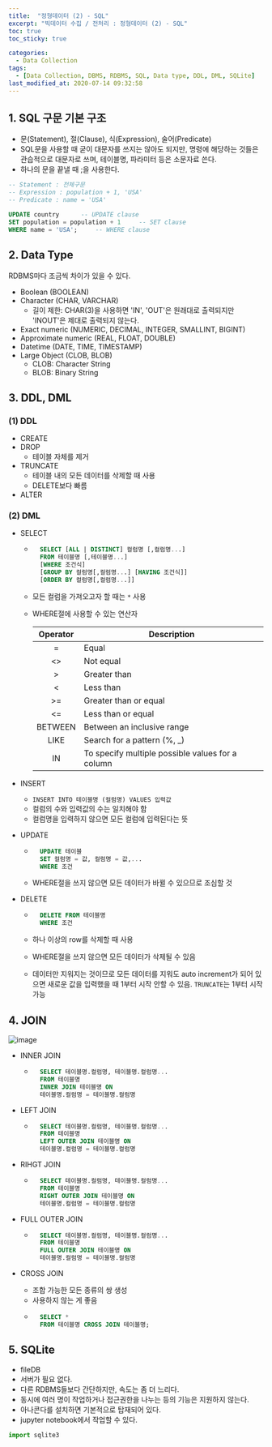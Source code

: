 ```yaml
---
title:  "정형데이터 (2) - SQL"
excerpt: "빅데이터 수집 / 전처리 : 정형데이터 (2) - SQL"
toc: true
toc_sticky: true

categories:
  - Data Collection
tags:
  - [Data Collection, DBMS, RDBMS, SQL, Data type, DDL, DML, SQLite]
last_modified_at: 2020-07-14 09:32:58
---
```


## 1. SQL 구문 기본 구조
- 문(Statement), 절(Clause), 식(Expression), 술어(Predicate)
- SQL문을 사용할 때 굳이 대문자를 쓰지는 않아도 되지만, 명령에 해당하는 것들은 관습적으로 대문자로 쓰며, 테이블명, 파라미터 등은 소문자료 쓴다.
- 하나의 문을 끝낼 때 ;을 사용한다.
```sql
-- Statement : 전체구문
-- Expression : population + 1, 'USA'
-- Predicate : name = 'USA'

UPDATE country      -- UPDATE clause
SET population = population + 1     -- SET clause
WHERE name = 'USA';     -- WHERE clause
```

## 2. Data Type
RDBMS마다 조금씩 차이가 있을 수 있다.

- Boolean (BOOLEAN)
- Character (CHAR, VARCHAR)
    - 길이 제한: CHAR(3)을 사용하면 'IN', 'OUT'은 원래대로 출력되지만 'INOUT'은 제대로 출력되지 않는다.
- Exact numeric (NUMERIC, DECIMAL, INTEGER, SMALLINT, BIGINT)
- Approximate numeric (REAL, FLOAT, DOUBLE)
- Datetime (DATE, TIME, TIMESTAMP)
- Large Object (CLOB, BLOB)
    - CLOB: Character String
    - BLOB: Binary String

## 3. DDL, DML
### (1) DDL
- CREATE
- DROP
    - 테이블 자체를 제거
- TRUNCATE
    - 테이블 내의 모든 데이터를 삭제할 때 사용
    - DELETE보다 빠름
- ALTER

### (2) DML
- SELECT
    - ```sql 
        SELECT [ALL | DISTINCT] 컬럼명 [,컬럼명...]
        FROM 테이블명 [,테이블명...]
        [WHERE 조건식]
        [GROUP BY 컬럼명[,컬럼명...] [HAVING 조건식]]
        [ORDER BY 컬럼명[,컬럼명...]]
        ```
    - 모든 컬럼을 가져오고자 할 때는 `*` 사용
    - WHERE절에 사용할 수 있는 연산자

        | Operator | Description |
        |:--------:|-------------|
        |=         |Equal        |
        |<>        |Not equal    |
        |>         |Greater than |
        |<         |Less than    |
        |>=        |Greater than or equal |
        |<=        |Less than or equal |
        |BETWEEN   |Between an inclusive range |
        |LIKE      |Search for a pattern (%, _)|
        |IN        |To specify multiple possible values for a column |

- INSERT
    - `INSERT INTO 테이블명 (컬럼명) VALUES 입력값`
    - 컬럼의 수와 입력값의 수는 일치해야 함
    - 컬럼명을 입력하지 않으면 모든 컬럼에 입력된다는 뜻
- UPDATE
    - ```sql
        UPDATE 테이블
        SET 컬럼명 = 값, 컬럼명 = 값,...
        WHERE 조건
      ```

    - WHERE절을 쓰지 않으면 모든 데이터가 바뀔 수 있으므로 조심할 것
- DELETE
    - ```sql
        DELETE FROM 테이블명
        WHERE 조건
      ```

    - 하나 이상의 row를 삭제할 때 사용
    - WHERE절을 쓰지 않으면 모든 데이터가 삭제될 수 있음
    - 데이터만 지워지는 것이므로 모든 데이터를 지워도 auto increment가 되어 있으면 새로운 값을 입력했을 때 1부터 시작 안할 수 있음. `TRUNCATE`는 1부터 시작 가능


## 4. JOIN
![image](https://user-images.githubusercontent.com/58713684/87371693-dbc90b00-c5c0-11ea-8e91-dc6391fe06f3.png)

- INNER JOIN
    - ```sql
        SELECT 테이블명.컬럼명, 테이블명.컬럼명...
        FROM 테이블명
        INNER JOIN 테이블명 ON
        테이블명.컬럼명 = 테이블명.컬럼명
      ```

- LEFT JOIN
    - ```sql
        SELECT 테이블명.컬럼명, 테이블명.컬럼명...
        FROM 테이블명
        LEFT OUTER JOIN 테이블명 ON
        테이블명.컬럼명 = 테이블명.컬럼명
      ```

- RIHGT JOIN
    - ```sql
        SELECT 테이블명.컬럼명, 테이블명.컬럼명...
        FROM 테이블명
        RIGHT OUTER JOIN 테이블명 ON
        테이블명.컬럼명 = 테이블명.컬럼명
      ```
- FULL OUTER JOIN
    - ```sql
        SELECT 테이블명.컬럼명, 테이블명.컬럼명...
        FROM 테이블명
        FULL OUTER JOIN 테이블명 ON
        테이블명.컬럼명 = 테이블명.컬럼명
      ```

- CROSS JOIN
    - 조합 가능한 모든 종류의 쌍 생성
    - 사용하지 않는 게 좋음
    - ```sql
        SELECT *
        FROM 테이블명 CROSS JOIN 테이블명;
      ```

## 5. SQLite
- fileDB
- 서버가 필요 없다.
- 다른 RDBMS들보다 간단하지만, 속도는 좀 더 느리다.
- 동시에 여러 명이 작업하거나 접근권한을 나누는 등의 기능은 지원하지 않는다.
- 아나콘다를 설치하면 기본적으로 탑재되어 있다.
- jupyter notebook에서 작업할 수 있다.

```py
import sqlite3
```









